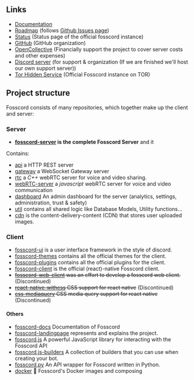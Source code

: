 ## Links

- [Documentation](https://docs.fosscord.com)
- [Roadmap](https://fosscord.com/roadmap/) (follows [Github Issues page](https://github.com/fosscord/fosscord-server/issues))
- [Status](https://status.fosscord.com/) (Status page of the official fosscord instance)
- [GitHub](https://github.com/fosscord/) (GitHub organization)
- [OpenCollective](https://opencollective.com/fosscord) (Financially support the project to cover server costs and other expenses)
- [Discord server](https://discord.gg/ZrnGQP6p3d) (for support & organization (If we are finished we'll host our own support server))
- [Tor Hidden Service](http://7jexqzsbqndcsh6y7hybtaf5us5vt7mya7hi4fbi2tid6zazno3h44qd.onion/) (Official Fosscord instance on TOR)

## Project structure

Fosscord consists of many repositories, which together make up the client and server:

### Server

- **[fosscord-server](https://github.com/fosscord/fosscord-api) is the complete Fosscord Server** and it

Contains:

- [api](https://github.com/fosscord/fosscord-server/tree/master/api) a HTTP REST server
- [gateway](https://github.com/fosscord/fosscord-server/tree/master/gateway) a WebSocket Gateway server
- [rtc](https://github.com/fosscord/fosscord-server/tree/master/rtc) a _C++_ webRTC server for voice and video sharing.
- [webRTC-server](https://github.com/fosscord/fosscord-server/tree/master/webrtc-server) a _javascript_ webRTC server for voice and video communication
- [dashboard](https://github.com/fosscord/fosscord-server/tree/master/dashboard) An admin dashboard for the server (analytics, settings, administration, trust & safety)
- [util](https://github.com/fosscord/fosscord-server/tree/master/util) contains all shared logic like Database Models, Utility functions...
- [cdn](https://github.com/fosscord/fosscord-server/tree/master/cdn) is the content-delivery-content (CDN) that stores user uploaded images.

### Client

- [fosscord-ui](https://github.com/fosscord/fosscord-ui) is a user interface framework in the style of discord.
- [fosscord-themes](https://github.com/fosscord/fosscord-themes) contains all the official themes for the client.
- [fosscord-plugins](https://github.com/fosscord/fosscord-plugins) contains all the official plugins for the client.
- [fosscord-client](https://github.com/fosscord/fosscord-client) is the official (react)-native Fosscord client.
- ~~[fosscord-web-client](https://github.com/fosscord/fosscord-web-client) was an effort to develop a fosscord web client.~~ (Discontinued)
- ~~[react-native-withcss](https://github.com/fosscord/react-native-withcss) CSS support for react native~~ (Discontinued)
- ~~[css-mediaquery](https://github.com/fosscord/css-mediaquery) CSS media query support for react native~~ (Discontinued)

#### Others

- [fosscord-docs](https://github.com/fosscord/fosscord-docs) Documentation of Fosscord
- [fosscord-landingpage](https://github.com/fosscord/fosscord-landingpage) represents and explains the project.
- [fosscord.js](https://github.com/fosscord/fosscord.js) A powerful JavaScript library for interacting with the Fosscord API
- [fosscord.js-builders](https://github.com/fosscord/fosscord.js-builders) A collection of builders that you can use when creating your bot.
- [fosscord.py](https://github.com/fosscord/fosscord.py) An API wrapper for Fosscord written in Python.
- [docker](https://github.com/fosscord/docker) 🐳 Fosscord's Docker images and composing
